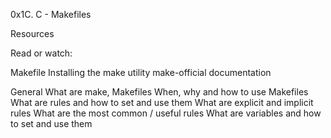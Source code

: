 0x1C. C - Makefiles

Resources

Read or watch:

Makefile
Installing the make utility
make-official documentation


General
What are make, Makefiles
When, why and how to use Makefiles
What are rules and how to set and use them
What are explicit and implicit rules
What are the most common / useful rules
What are variables and how to set and use them
